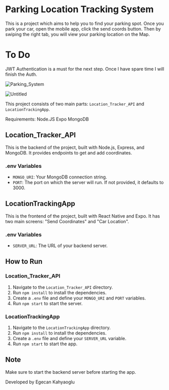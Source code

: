 # Parking Location Tracking System
This is a project which aims to help you to find your parking spot. Once you park your car, open the mobile app, click the send coords button. Then by swiping the right tab, you will view your parking location on the Map.

# To Do
JWT Authentication is a must for the next step. Once I have spare time I will finish the Auth.

![Parking_System](https://github.com/egecan12/Parking_location_Tracking_System/assets/45043515/6236daf5-c6f2-4967-a2b6-51f8bc460067)

![Untitled](https://github.com/egecan12/Parking_location_Tracking_System/assets/45043515/51efcae3-b18f-4edc-9cc9-b5426cbdbc11)


This project consists of two main parts: `Location_Tracker_API` and `LocationTrackingApp`.

Requirements:
Node.JS
Expo
MongoDB

## Location_Tracker_API

This is the backend of the project, built with Node.js, Express, and MongoDB. It provides endpoints to get and add coordinates.

### .env Variables

- `MONGO_URI`: Your MongoDB connection string.
- `PORT`: The port on which the server will run. If not provided, it defaults to 3000.

## LocationTrackingApp

This is the frontend of the project, built with React Native and Expo. It has two main screens: "Send Coordinates" and "Car Location".

### .env Variables

- `SERVER_URL`: The URL of your backend server.

## How to Run

### Location_Tracker_API

1. Navigate to the `Location_Tracker_API` directory.
2. Run `npm install` to install the dependencies.
3. Create a `.env` file and define your `MONGO_URI` and `PORT` variables.
4. Run `npm start` to start the server.

### LocationTrackingApp

1. Navigate to the `LocationTrackingApp` directory.
2. Run `npm install` to install the dependencies.
3. Create a `.env` file and define your `SERVER_URL` variable.
4. Run `npm start` to start the app.

## Note

Make sure to start the backend server before starting the app.

Developed by Egecan Kahyaoglu
